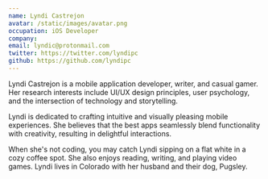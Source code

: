 ```yaml
---
name: Lyndi Castrejon
avatar: /static/images/avatar.png
occupation: iOS Developer
company:
email: lyndic@protonmail.com
twitter: https://twitter.com/lyndipc
github: https://github.com/lyndipc
---
```


Lyndi Castrejon is a mobile application developer, writer, and casual gamer. Her research interests include UI/UX design principles, user psychology, and the intersection of technology and storytelling.

Lyndi is dedicated to crafting intuitive and visually pleasing mobile experiences. She believes that the best apps seamlessly blend functionality with creativity, resulting in delightful interactions.

When she's not coding, you may catch Lyndi sipping on a flat white in a cozy coffee spot. She also enjoys reading, writing, and playing video games. Lyndi lives in Colorado with her husband and their dog, Pugsley.
